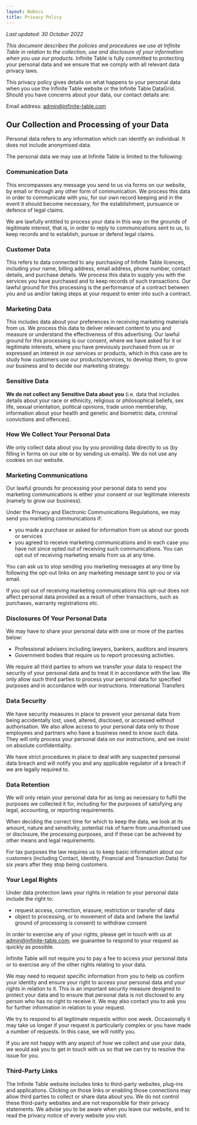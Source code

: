 ```yaml
---
layout: NoDocs
title: Privacy Policy
---
```

*Last updated: 30 October 2022*

*This document describes the policies and procedures we use at Infinite Table in relation to the collection, use and disclosure of your information when you use our products.*
Infinite Table is fully committed to protecting your personal data and we ensure that we comply with all relevant data privacy laws.

This privacy policy gives details on what happens to your personal data when you use the Infinite Table website or the Infinite Table DataGrid.  
Should you have concerns about your data, our contact details are:
<!-- Company name: [TBD] -->
Email address: admin@infinite-table.com
<!-- Mailing address: [TBD] -->

## Our Collection and Processing of your Data
Personal data refers to any information which can identify an individual. It does not include anonymised data.

The personal data we may use at Infinite Table is limited to the following: 

### Communication Data 
This encompasses any message you send to us via forms on our website, by email or through any other form of communication. We process this data in order to communicate with you, for our own record keeping and in the event it should become necessary, for the establishment, pursuance or defence of legal claims. 

We are lawfully entitled to process your data in this way on the grounds of legitimate interest, that is, in order to reply to communications sent to us, to keep records and to establish, pursue or defend legal claims.

### Customer Data
This refers to data connected to any purchasing of Infinite Table licences, including your name, billing address, email address, phone number, contact details, and purchase details. We process this data to supply you with the services you have purchased and to keep records of such transactions. Our lawful ground for this processing is the performance of a contract between you and us and/or taking steps at your request to enter into such a contract.

### Marketing Data
This includes data about your preferences in receiving marketing materials from us. We process this data to deliver relevant content to you and measure or understand the effectiveness of this advertising. Our lawful ground for this processing is our consent, where we have asked for it or legitimate interests, where you have previously purchased from us or expressed an interest in our services or products, which in this case are to study how customers use our products/services, to develop them, to grow our business and to decide our marketing strategy.

### Sensitive Data
**We do not collect any Sensitive Data about you** (i.e. data that includes details about your race or ethnicity, religious or philosophical beliefs, sex life, sexual orientation, political opinions, trade union membership, information about your health and genetic and biometric data, criminal convictions and offences).

### How We Collect Your Personal Data
We only collect data about you by you providing data directly to us (by filling in forms on our site or by sending us emails). We do not use any cookies on our website.

### Marketing Communications

Our lawful grounds for processing your personal data to send you marketing communications is either your consent or our legitimate interests (namely to grow our business).

Under the Privacy and Electronic Communications Regulations, we may send you marketing communications if:
* you made a purchase or asked for information from us about our goods or services
* you agreed to receive marketing communications and in each case you have not since opted out of receiving such communications. You can opt out of receiving marketing emails from us at any time.

You can ask us to stop sending you marketing messages at any time by following the opt-out links on any marketing message sent to you or via email.

If you opt out of receiving marketing communications this opt-out does not affect personal data provided as a result of other transactions, such as purchases, warranty registrations etc.

### Disclosures Of Your Personal Data
We may have to share your personal data with one or more of the parties below:
* Professional advisers including lawyers, bankers, auditors and insurers
* Government bodies that require us to report processing activities.

We require all third parties to whom we transfer your data to respect the security of your personal data and to treat it in accordance with the law. We only allow such third parties to process your personal data for specified purposes and in accordance with our instructions.
International Transfers

### Data Security
We have security measures in place to prevent your personal data from being accidentally lost, used, altered, disclosed, or accessed without authorisation. We also allow access to your personal data only to those employees and partners who have a business need to know such data. They will only process your personal data on our instructions, and we insist on absolute confidentiality.

We have strict procedures in place to deal with any suspected personal data breach and will notify you and any applicable regulator of a breach if we are legally required to.

###  Data Retention

We will only retain your personal data for as long as necessary to fulfil the purposes we collected it for, including for the purposes of satisfying any legal, accounting, or reporting requirements.

When deciding the correct time for which to keep the data, we look at its amount, nature and sensitivity, potential risk of harm from unauthorised use or disclosure, the processing purposes, and if these can be achieved by other means and legal requirements.

For tax purposes the law requires us to keep basic information about our customers (including Contact, Identity, Financial and Transaction Data) for six years after they stop being customers.

### Your Legal Rights
Under data protection laws your rights in relation to your personal data include the right to:
* request access, correction, erasure, restriction or transfer of data
* object to processing, or to movement of data and (where the lawful ground of processing is consent) to withdraw consent

In order to exercise any of your rights, please get in touch with us at [admin@infinite-table.com](mailto:admin@infinite-table.com); we guarantee to respond to your request as quickly as possible.

Infinite Table will not require you to pay a fee to access your personal data or to exercise any of the other rights relating to your data.

We may need to request specific information from you to help us confirm your identity and ensure your right to access your personal data and your rights in relation to it. This is an important security measure designed to protect your data and to ensure that personal data is not disclosed to any person who has no right to receive it. We may also contact you to ask you for further information in relation to your request.

We try to respond to all legitimate requests within one week. Occasionally it may take us longer if your request is particularly complex or you have made a number of requests. In this case, we will notify you.

If you are not happy with any aspect of how we collect and use your data, we would ask you to get in touch with us so that we can try to resolve the issue for you.

### Third-Party Links
The Infinite Table website includes links to third-party websites, plug-ins and applications. Clicking on those links or enabling those connections may allow third parties to collect or share data about you. We do not control these third-party websites and are not responsible for their privacy statements. We advise you to be aware when you leave our website, and to read the privacy notice of every website you visit.

